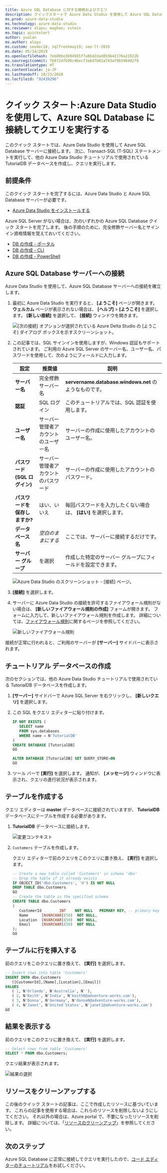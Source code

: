 ```yaml
---
title: Azure SQL Database に対する接続およびクエリ
description: クイックスタートで Azure Data Studio を使用して Azure SQL Database サーバーに接続し、データベースを作成してクエリを実行します。
ms.prod: azure-data-studio
ms.technology: azure-data-studio
ms.reviewer: alayu; maghan; sstein
ms.topic: quickstart
author: yualan
ms.author: alayu
ms.custom: seodec18; sqlfreshmay19; seo-lt-2019
ms.date: 05/14/2019
ms.openlocfilehash: 7eb89be3b94565f7a8642dad893642176a22822b
ms.sourcegitcommit: fb8724fb99c46ecf3a6d7b02a743af9b590402f0
ms.translationtype: HT
ms.contentlocale: ja-JP
ms.lasthandoff: 10/23/2020
ms.locfileid: "92439296"
---
```

# <a name="quickstart-use-azure-data-studio-to-connect-and-query-azure-sql-database"></a>クイック スタート:Azure Data Studio を使用して、Azure SQL Database に接続してクエリを実行する

このクイック スタートでは、Azure Data Studio を使用して Azure SQL Database サーバーに接続します。 次に、Transact-SQL (T-SQL) ステートメントを実行して、他の Azure Data Studio チュートリアルで使用されている TutorialDB データベースを作成し、クエリを実行します。

## <a name="prerequisites"></a>前提条件

このクイック スタートを完了するには、Azure Data Studio と Azure SQL Database サーバーが必要です。

- [Azure Data Studio をインストールする](./download-azure-data-studio.md?view=sql-server-ver15)

Azure SQL Server がない場合は、次のいずれかの Azure SQL Database クイック スタートを完了します。 後の手順のために、完全修飾サーバー名とサインイン資格情報を覚えておいてください。

- [DB の作成 - ポータル](/azure/sql-database/sql-database-get-started-portal)
- [DB の作成 - CLI](/azure/sql-database/sql-database-get-started-cli)
- [DB の作成 - PowerShell](/azure/sql-database/sql-database-get-started-powershell)


## <a name="connect-to-your-azure-sql-database-server"></a>Azure SQL Database サーバーへの接続

Azure Data Studio を使用して、Azure SQL Database サーバーへの接続を確立します。

1. 最初に Azure Data Studio を実行すると、 **[ようこそ]** ページが開きます。 **ウェルカム** ページが表示されない場合は、 **[ヘルプ]**  >  **[ようこそ]** を選択します。 **[新しい接続]** を選択して、 **[接続]** ウィンドウを開きます。
   
   ![[次の接続] オプションが選択されている Azure Delta Studio の [ようこそ] ダイアログ ボックスを示すスクリーンショット。](media/quickstart-sql-database/new-connection-icon.png)

2. この記事では、SQL サインインを使用しますが、Windows 認証もサポートされています。 ご利用の Azure SQL Server のサーバー名、ユーザー名、パスワードを使用して、次のようにフィールドに入力します。

   | 設定       | 推奨値 | 説明 |
   | ------------ | ------------------ | ------------------------------------------------- | 
   | **サーバー名** | 完全修飾サーバー名 | **servername.database.windows.net** のようなものです。 |
   | **認証** | SQL ログイン| このチュートリアルでは、SQL 認証を使用します。 |
   | **ユーザー名** | サーバー管理者アカウントのユーザー名 | サーバーの作成に使用したアカウントのユーザー名。 |
   | **パスワード (SQL ログイン)** | サーバー管理者アカウントのパスワード | サーバーの作成に使用したアカウントのパスワード。 |
   | **パスワードを保存しますか?** | はい、いいえ | 毎回パスワードを入力したくない場合は、 **[はい]** を選択します。 |
   | **データベース名** | *空白のままにする* | ここでは、サーバーに接続するだけです。 |
   | **サーバー グループ** | <Default> を選択 | 作成した特定のサーバー グループにフィールドを設定できます。 | 

   ![Azure Data Studio のスクリーンショット - [接続] ページ。](media/quickstart-sql-database/new-connection-screen.png)  

3. **[接続]** を選択します。

4. サーバーに Azure Data Studio の接続を許可するファイアウォール規則がない場合は、 **[新しいファイアウォール規則の作成]** フォームが開きます。 フォームに入力して、新しいファイアウォール規則を作成します。 詳細については、[ファイアウォール規則](/azure/sql-database/sql-database-firewall-configure)に関するページを参照してください。

   ![新しいファイアウォール規則](media/quickstart-sql-database/firewall.png)  

接続が正常に行われると、ご利用のサーバーが **[サーバー]** サイドバーに表示されます。

## <a name="create-the-tutorial-database"></a>チュートリアル データベースの作成

次のセクションでは、他の Azure Data Studio チュートリアルで使用されている TutorialDB データベースを作成します。

1. **[サーバー]** サイドバーで Azure SQL Server を右クリックし、 **[新しいクエリ]** を選択します。

1. この SQL をクエリ エディターに貼り付けます。

   ```sql
   IF NOT EXISTS (
      SELECT name
      FROM sys.databases
      WHERE name = N'TutorialDB'
   )
   CREATE DATABASE [TutorialDB]
   GO

   ALTER DATABASE [TutorialDB] SET QUERY_STORE=ON
   GO
   ```

1. ツール バーで **[実行]** を選択します。 通知が、 **[メッセージ]** ウィンドウに表示され、クエリの進行状況が表示されます。

## <a name="create-a-table"></a>テーブルを作成する

クエリ エディターは **master** データベースに接続されていますが、 **TutorialDB** データベースにテーブルを作成する必要があります。 

1. **TutorialDB** データベースに接続します。

   ![変更コンテキスト](media/quickstart-sql-database/change-context2.png)



1. `Customers` テーブルを作成します。 

   クエリ エディターで前のクエリをこのクエリに置き換え、 **[実行]** を選択します。

   ```sql
   -- Create a new table called 'Customers' in schema 'dbo'
   -- Drop the table if it already exists
   IF OBJECT_ID('dbo.Customers', 'U') IS NOT NULL
   DROP TABLE dbo.Customers
   GO
   -- Create the table in the specified schema
   CREATE TABLE dbo.Customers
   (
      CustomerId        INT    NOT NULL   PRIMARY KEY, -- primary key column
      Name      [NVARCHAR](50)  NOT NULL,
      Location  [NVARCHAR](50)  NOT NULL,
      Email     [NVARCHAR](50)  NOT NULL
   );
   GO
   ```


## <a name="insert-rows-into-the-table"></a>テーブルに行を挿入する

前のクエリをこのクエリに置き換えて、 **[実行]** を選択します。

   ```sql
   -- Insert rows into table 'Customers'
   INSERT INTO dbo.Customers
      ([CustomerId],[Name],[Location],[Email])
   VALUES
      ( 1, N'Orlando', N'Australia', N''),
      ( 2, N'Keith', N'India', N'keith0@adventure-works.com'),
      ( 3, N'Donna', N'Germany', N'donna0@adventure-works.com'),
      ( 4, N'Janet', N'United States', N'janet1@adventure-works.com')
   GO
   ```

## <a name="view-the-result"></a>結果を表示する

前のクエリをこのクエリに置き換えて、 **[実行]** を選択します。

   ```sql
   -- Select rows from table 'Customers'
   SELECT * FROM dbo.Customers;
   ```

クエリ結果が表示されます。

   ![結果の選択](media/quickstart-sql-database/select-results2.png)


## <a name="clean-up-resources"></a>リソースをクリーンアップする

この後のクイック スタートの記事は、ここで作成したリソースに基づいています。 これらの記事を使用する場合は、これらのリソースを削除しないようにしてください。 それ以外の場合は、Azure portal で、不要になったリソースを削除します。 詳細については、「[リソースのクリーンアップ](/azure/sql-database/sql-database-get-started-portal#clean-up-resources)」を参照してください。

## <a name="next-steps"></a>次のステップ

Azure SQL Database に正常に接続してクエリを実行したので、[コード エディターのチュートリアル](tutorial-sql-editor.md)をお試しください。
